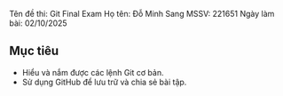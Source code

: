 Tên đề thi: Git Final Exam
Họ tên: Đỗ Minh Sang
MSSV: 221651
Ngày làm bài: 02/10/2025

## Mục tiêu
- Hiểu và nắm được các lệnh Git cơ bản.
- Sử dụng GitHub để lưu trữ và chia sẻ bài tập.
